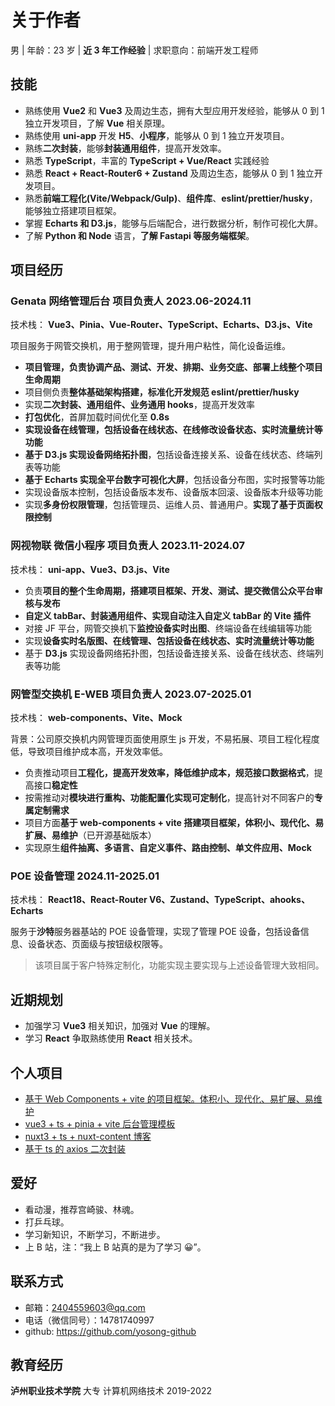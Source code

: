 # 关于作者

男 | 年龄：23 岁 | **近 3 年工作经验** | 求职意向：前端开发工程师

## 技能

- 熟练使用 **Vue2** 和 **Vue3** 及周边生态，拥有大型应用开发经验，能够从 0 到 1 独立开发项目，了解 **Vue** 相关原理。
- 熟练使用 **uni-app** 开发 **H5**、**小程序**，能够从 0 到 1 独立开发项目。
- 熟练**二次封装**，能够**封装通用组件**，提高开发效率。
- 熟悉 **TypeScript**，丰富的 **TypeScript + Vue/React** 实践经验
- 熟悉 **React + React-Router6 + Zustand** 及周边生态，能够从 0 到 1 独立开发项目。
- 熟悉**前端工程化(Vite/Webpack/Gulp)**、**组件库**、**eslint/prettier/husky**，能够独立搭建项目框架。
- 掌握 **Echarts 和 D3.js**，能够与后端配合，进行数据分析，制作可视化大屏。
- 了解 **Python 和 Node** 语言，**了解 Fastapi 等服务端框架**。

## 项目经历

### **Genata 网络管理后台** 项目负责人 2023.06-2024.11

技术栈： **Vue3、Pinia、Vue-Router、TypeScript、Echarts、D3.js、Vite**

项目服务于网管交换机，用于整网管理，提升用户粘性，简化设备运维。

- **项目管理，负责协调产品、测试、开发、排期、业务交底、部署上线整个项目生命周期**
- 项目侧负责**整体基础架构搭建，标准化开发规范 eslint/prettier/husky**
- 实现**二次封装、通用组件、业务通用 hooks**，提高开发效率
- **打包优化**，首屏加载时间优化至 **0.8s**
- **实现设备在线管理，包括设备在线状态、在线修改设备状态、实时流量统计等功能**
- **基于 D3.js 实现设备网络拓扑图**，包括设备连接关系、设备在线状态、终端列表等功能
- **基于 Echarts 实现全平台数字可视化大屏**，包括设备分布图，实时报警等功能
- 实现设备版本控制，包括设备版本发布、设备版本回滚、设备版本升级等功能
- 实现**多身份权限管理**，包括管理员、运维人员、普通用户。**实现了基于页面权限控制**

### **网视物联** 微信小程序 项目负责人 2023.11-2024.07

技术栈： **uni-app、Vue3、D3.js、Vite**

- 负责**项目的整个生命周期，搭建项目框架、开发、测试、提交微信公众平台审核与发布**
- **自定义 tabBar、封装通用组件、实现自动注入自定义 tabBar 的 Vite 插件**
- 对接 JF 平台，网管交换机下**监控设备实时出图**、终端设备在线编辑等功能
- 实现**设备实时名版图、在线管理、包括设备在线状态、实时流量统计等功能**
- 基于 **D3.js** 实现设备网络拓扑图，包括设备连接关系、设备在线状态、终端列表等功能

### **网管型交换机 E-WEB** 项目负责人 2023.07-2025.01

技术栈： **web-components、Vite、Mock**

背景：公司原交换机内网管理页面使用原生 js 开发，不易拓展、项目工程化程度低，导致项目维护成本高，开发效率低。

- 负责推动项目**工程化，提高开发效率，降低维护成本，规范接口数据格式**，提高接口**稳定性**
- 按需推动对**模块进行重构、功能配置化实现可定制化**，提高针对不同客户的**专属定制需求**
- 项目方面**基于 web-components + vite 搭建项目框架，体积小、现代化、易扩展、易维护**（已开源基础版本）
- 实现原生**组件抽离、多语言、自定义事件、路由控制、单文件应用、Mock**

### **POE 设备管理** 2024.11-2025.01

技术栈： **React18、React-Router V6、Zustand、TypeScript、ahooks、Echarts**

服务于**沙特**服务器基站的 POE 设备管理，实现了管理 POE 设备，包括设备信息、设备状态、页面级与按钮级权限等。

> 该项目属于客户特殊定制化，功能实现主要实现与上述设备管理大致相同。

## 近期规划

- 加强学习 **Vue3** 相关知识，加强对 **Vue** 的理解。
- 学习 **React** 争取熟练使用 **React** 相关技术。

## 个人项目

- [基于 Web Components + vite 的项目框架。体积小、现代化、易扩展、易维护](https://github.com/yosong-github/yo-web-components-template)
- [vue3 + ts + pinia + vite 后台管理模板](https://github.com/yosong-github/yo-vue-admin)
- [nuxt3 + ts + nuxt-content 博客](https://github.com/yosong-github/blog)
- [基于 ts 的 axios 二次封装](https://gitee.com/yosong/axios-secondary-packaging)

## 爱好

- 看动漫，推荐宫崎骏、林魂。
- 打乒乓球。
- 学习新知识，不断学习，不断进步。
- 上 B 站，注：“我上 B 站真的是为了学习 😀”。

## 联系方式

- 邮箱：<a href="mailto:2404559603@qq.com">2404559603@qq.com</a>
- 电话（微信同号）：14781740997
- github: <a href="https://github.com/yosong-github">https://github.com/yosong-github

## 教育经历

**泸州职业技术学院** 大专 计算机网络技术 2019-2022
